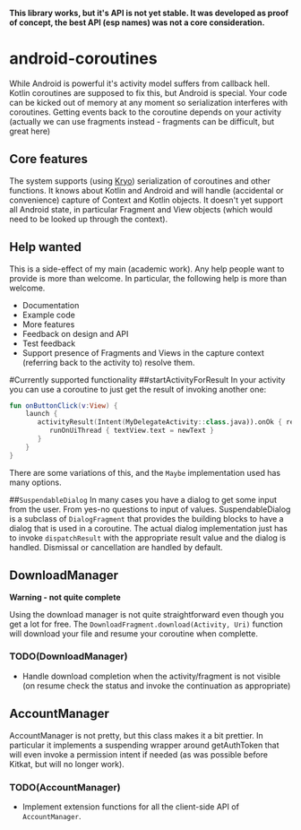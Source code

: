 **This library works, but it's API is not yet stable. It was developed as proof of concept, the best API (esp names) was not a core consideration.**

# android-coroutines
While Android is powerful it's activity model suffers from callback hell. Kotlin coroutines are supposed to fix this, but
Android is special. Your code can be kicked out of memory at any moment so serialization interferes with coroutines. 
Getting events back to the coroutine depends on your activity (actually we can use fragments instead - fragments can
be difficult, but great here)

## Core features
The system supports (using [Kryo](https://github.com/EsotericSoftware/kryo)) serialization of 
coroutines and other functions. It knows about Kotlin and Android and will handle (accidental or 
convenience) capture of Context and Kotlin objects. It doesn't yet support all
Android state, in particular Fragment and View objects (which would need to be looked up through the
context).  

## Help wanted
This is a side-effect of my main (academic work). Any help people want to provide is more than
welcome. In particular, the following help is more than welcome.
- Documentation
- Example code
- More features
- Feedback on design and API
- Test feedback
- Support presence of Fragments and Views in the capture context (referring back to the activity to)
  resolve them.

#Currently supported functionality
##startActivityForResult
In your activity you can use a coroutine to just get the result of invoking another one:

```kotlin
fun onButtonClick(v:View) {
    launch {
       activityResult(Intent(MyDelegateActivity::class.java)).onOk { resultIntent ->
          runOnUiThread { textView.text = newText }
       }
    }
}
```

There are some variations of this, and the `Maybe` implementation used has many options.

##`SuspendableDialog`
In many cases you have a dialog to get some input from the user. From yes-no questions to input of values. SuspendableDialog is
a subclass of `DialogFragment` that provides the building blocks to have a dialog that is used in a coroutine. The actual dialog
implementation just has to invoke `dispatchResult` with the appropriate result value and the dialog is handled. Dismissal or
cancellation are handled by default.

## DownloadManager
**Warning - not quite complete**

Using the download manager is not quite straightforward even though you get a lot for free. The `DownloadFragment.download(Activity, Uri)` 
function will download your file and resume your coroutine when complette.

### TODO(DownloadManager)
- Handle download completion when the activity/fragment is not visible (on resume check the status and invoke the continuation
  as appropriate)
  
## AccountManager
AccountManager is not pretty, but this class makes it a bit prettier. In particular it implements a suspending wrapper
around getAuthToken that will even invoke a permission intent if needed (as was possible before Kitkat, but will no longer work).

### TODO(AccountManager)
- Implement extension functions for all the client-side API of `AccountManager`.